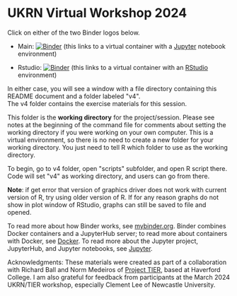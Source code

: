 # UKRN Virtual Workshop 2024

Click on either of the two Binder logos below.

- Main: [![Binder](https://mybinder.org/badge_logo.svg)](https://mybinder.org/v2/gh/mattcingram/UKRN_virtual_workshop_2024/main) (this links to a virtual container with a [Jupyter](https://jupyter.org/) notebook environment)

- Rstudio: [![Binder](https://mybinder.org/badge_logo.svg)](https://mybinder.org/v2/gh/mattcingram/UKRN_virtual_workshop_2024/main?urlpath=rstudio) (this links to a virtual container with an [RStudio](https://posit.co/products/open-source/rstudio/) environment)

In either case, you will see a window with a file directory containing this README document and a folder labeled "v4".  
The v4 folder contains the exercise materials for this session.  

This folder is the __working directory__ for the project/session. Please see notes at the beginning of the command file for comments about setting the working directory if you were working on your own computer.
This is a virtual environment, so there is no need to create a new folder for your working directory. You just need to tell R which folder to use as the working directory.

To begin, go to v4 folder, open "scripts" subfolder, and open R script there. Code will set "v4" as working directory, and users can go from there.  

__Note__: if get error that version of graphics driver does not work with current version of R, try using older version of R. If for any reason graphs do not show in plot window of RStudio, graphs can still be saved to file and opened.
  
To read more about how Binder works, see [mybinder.org](https://mybinder.org). Binder combines Docker containers and a JupyterHub server; to read more about containers with Docker, see [Docker](https://docker.com/). To read more about the Jupyter project, JupyterHub, and Jupyter notebooks, see [Jupyter](https://jupyter.org/).

Acknowledgments: These materials were created as part of a collaboration with Richard Ball and Norm Medeiros of [Project TIER](https://www.projecttier.org/), based at Haverford College. I am also grateful for feedback from participants at the March 2024 UKRN/TIER workshop, especially Clement Lee of Newcastle University.


